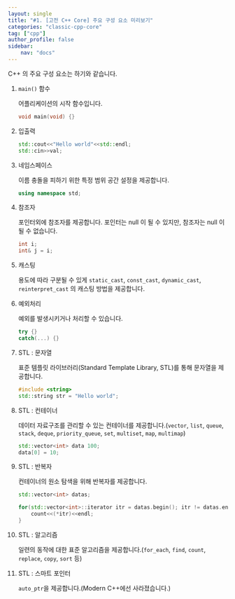 ```yaml
---
layout: single
title: "#1. [고전 C++ Core] 주요 구성 요소 미리보기"
categories: "classic-cpp-core"
tag: ["cpp"]
author_profile: false
sidebar: 
    nav: "docs"
---
```


C++ 의 주요 구성 요소는 하기와 같습니다.

1. `main()` 함수
   
   어플리케이션의 시작 함수입니다.

    ```cpp
    void main(void) {}
    ```

2. 입출력

    ```cpp
    std::cout<<"Hello world"<<std::endl;
    std::cin>>val;
    ```

3. 네임스페이스

    이름 충돌을 피하기 위한 특정 범위 공간 설정을 제공합니다.

    ```cpp
    using namespace std;
    ```

4. 참조자
   
   포인터외에 참조자를 제공합니다. 포인터는 null 이 될 수 있지만, 참조자는 null 이 될 수 없습니다.

   ```cpp
   int i;
   int& j = i;
   ```

5. 캐스팅
   
   용도에 따라 구분될 수 있게 `static_cast`, `const_cast`, `dynamic_cast`, `reinterpret_cast` 의 캐스팅 방법을 제공합니다.

6. 예외처리
   
   예외를 발생시키거나 처리할 수 있습니다.

   ```cpp
   try {}
   catch(...) {}
   ```

7. STL : 문자열

    표준 템플릿 라이브러리(Standard Template Library, STL)를 통해 문자열을 제공합니다.

    ```cpp
    #include <string>
    std::string str = "Hello world";
    ```

8.  STL : 컨테이너

    데이터 자료구조를 관리할 수 있는 컨테이너를 제공합니다.(`vector`, `list`, `queue`, `stack`, `deque`, `priority_queue`, `set`, `multiset`, `map`, `multimap`)

    ```cpp
    std::vector<int> data 100;
    data[0] = 10;
    ```

9. STL : 반복자

    컨테이너의 원소 탐색을 위해 반복자를 제공합니다.

    ```cpp
    std::vector<int> datas;

    for(std::vector<int>::iterator itr = datas.begin(); itr != datas.end(); ++itr) {
        count<<(*itr)<<endl;
    }
    ```

10. STL : 알고리즘
    
    일련의 동작에 대한 표준 알고리즘을 제공합니다.(`for_each`, `find`, `count`, `replace`, `copy`, `sort` 등)

11. STL : 스마트 포인터
   
    `auto_ptr`을 제공합니다.(Modern C++에선 사라졌습니다.)

